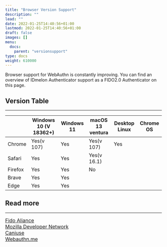 ```yaml
---
title: "Browser Version Support"
description: ""
lead: ""
date: 2022-01-25T14:40:56+01:00
lastmod: 2022-01-25T14:40:56+01:00
draft: false
images: []
menu:
  docs:
    parent: "versionsupport"
type: docs
weight: 610000
---
```


Browser support for WebAuthn is constantly improving. You can find an overview of  IDmelon Authenticator support as a FIDO2.0 Authenticator on this page.

## Version Table

<hr class="hr-line">

<div class="tableV2">
<table class="tableV2">
        <thead class="theadV2">
          <tr class = "trV2">
          <th class="thw_s thV2"></th>
          <th class=" thV2 ">Windows 10 <span class="small">(V 18362+)</span></th>
          <th class=" thV2 ">Windows 11 </th>
          <th class=" thV2 ">macOS 13 ventura</th>
          <th class=" thV2 ">Desktop Linux</th>
          <th class="thw_e thV2 lastChild ">Chrome OS</th>
        </tr></thead>
        <tbody class="tbodyV2">
          <tr class = "trV2">
            <td class="firstChild">Chrome</th>
            <td class="tdV2 tdV2y">Yes<span class="small">(v 107)</span></td>
            <td class="tdV2 tdV2y">Yes</td>
            <td class="tdV2 tdV2y">Yes<span class="small">(v 107)</span></td>
            <td class="tdV2 tdV2y">Yes</td>
            <td class="tdV2"></td>
          </tr>
          <tr class="trV2">
            <td class="firstChild">Safari</th>
            <td class="tdV2 tdV2y">Yes</td>
            <td class="tdV2 tdV2y">Yes</td>
            <td class="tdV2 tdV2y">Yes<span class="small">(v 16.1)</span></td>
            <td class="tdV2"></td>
            <td class="tdV2"></td>
          </tr>
          <tr class = "trV2">
            <td class="firstChild">Firefox</th>
            <td class="tdV2 tdV2y">Yes</td>
            <td class="tdV2 tdV2y">Yes</td>
            <td class="tdV2 tdV2n">No</td>
            <td class="tdV2"></td>
            <td class="tdV2"></td>
          </tr>
          <tr class = "trV2">
            <td class="firstChild">Brave</th>
            <td class="tdV2 tdV2y">Yes</td>
            <td class="tdV2 tdV2y">Yes</td>
            <td class="tdV2"></td>
            <td class="tdV2"></td>
            <td class="tdV2"></td>
          </tr>
          <tr class = "trV2">
            <td class="firstChild">Edge</th>
            <td class="tdV2 tdV2y">Yes</td>
            <td class="tdV2 tdV2y">Yes</td>
            <td class="tdV2"></td>
            <td class="tdV2"></td>
            <td class="tdV2"></td>
          </tr>
        </tbody>
      </table>
</div>

<style>
</style>

## Read more

<hr class="hr-line">

<div class="step-row-container">
  <div class="step-column bullet-container">
    <div class="bullet"></div>
  </div>
  <div class="card-column">
    <div class="step-text" >
      <div class="card-body">
        <a href="https://fidoalliance.org/fido2/fido2-web-authentication-webauthn/" style="font-size:16px;">Fido Aliance</a>
      </div>
    </div>
  </div>
</div>

<div class="step-row-container">
  <div class="step-column bullet-container">
    <div class="bullet"></div>
  </div>
  <div class="card-column">
    <div class="step-text" >
      <div class="card-body">
        <a href="https://developer.mozilla.org/en-US/docs/Web/API/Web_Authentication_API#authenticatorresponse" style="font-size:16px;">Mozilla Developer Network</a>
      </div>
    </div>
  </div>
</div>

<div class="step-row-container">
  <div class="step-column bullet-container">
    <div class="bullet"></div>
  </div>
  <div class="card-column">
    <div class="step-text" >
      <div class="card-body">
        <a href="https://caniuse.com/?search=webauthn" style="font-size:16px;">Caniuse</a>
      </div>
    </div>
  </div>
</div>

<div class="step-row-container">
  <div class="step-column bullet-container">
    <div class="bullet"></div>
  </div>
  <div class="card-column">
    <div class="step-text" >
      <div class="card-body">
        <a href="https://webauthn.me/browser-support" style="font-size:16px;">Webauthn.me</a>
      </div>
    </div>
  </div>
</div>
